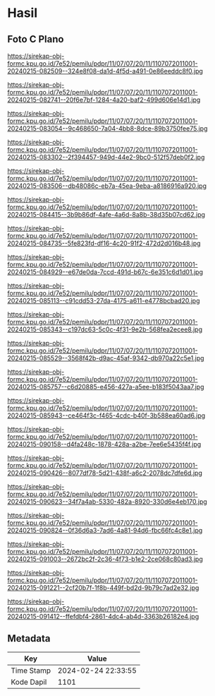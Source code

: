 # Hasil

## Foto C Plano

https://sirekap-obj-formc.kpu.go.id/7e52/pemilu/pdpr/11/07/07/20/11/1107072011001-20240215-082509--324e8f08-da1d-4f5d-a491-0e86eeddc8f0.jpg

https://sirekap-obj-formc.kpu.go.id/7e52/pemilu/pdpr/11/07/07/20/11/1107072011001-20240215-082741--20f6e7bf-1284-4a20-baf2-499d606e14d1.jpg

https://sirekap-obj-formc.kpu.go.id/7e52/pemilu/pdpr/11/07/07/20/11/1107072011001-20240215-083054--9c468650-7a04-4bb8-8dce-89b3750fee75.jpg

https://sirekap-obj-formc.kpu.go.id/7e52/pemilu/pdpr/11/07/07/20/11/1107072011001-20240215-083302--2f394457-949d-44e2-9bc0-512f57deb0f2.jpg

https://sirekap-obj-formc.kpu.go.id/7e52/pemilu/pdpr/11/07/07/20/11/1107072011001-20240215-083506--db48086c-eb7a-45ea-9eba-a8186916a920.jpg

https://sirekap-obj-formc.kpu.go.id/7e52/pemilu/pdpr/11/07/07/20/11/1107072011001-20240215-084415--3b9b86df-4afe-4a6d-8a8b-38d35b07cd62.jpg

https://sirekap-obj-formc.kpu.go.id/7e52/pemilu/pdpr/11/07/07/20/11/1107072011001-20240215-084735--5fe823fd-df16-4c20-91f2-472d2d016b48.jpg

https://sirekap-obj-formc.kpu.go.id/7e52/pemilu/pdpr/11/07/07/20/11/1107072011001-20240215-084929--e67de0da-7ccd-491d-b67c-6e351c6d1d01.jpg

https://sirekap-obj-formc.kpu.go.id/7e52/pemilu/pdpr/11/07/07/20/11/1107072011001-20240215-085113--c91cdd53-27da-4175-a611-e4778bcbad20.jpg

https://sirekap-obj-formc.kpu.go.id/7e52/pemilu/pdpr/11/07/07/20/11/1107072011001-20240215-085343--c197dc63-5c0c-4f31-9e2b-568fea2ecee8.jpg

https://sirekap-obj-formc.kpu.go.id/7e52/pemilu/pdpr/11/07/07/20/11/1107072011001-20240215-085529--3568f42b-d9ac-45af-9342-db970a22c5e1.jpg

https://sirekap-obj-formc.kpu.go.id/7e52/pemilu/pdpr/11/07/07/20/11/1107072011001-20240215-085757--c6d20885-e456-427a-a5ee-b183f5043aa7.jpg

https://sirekap-obj-formc.kpu.go.id/7e52/pemilu/pdpr/11/07/07/20/11/1107072011001-20240215-085943--ce464f3c-f465-4cdc-b40f-3b588ea60ad6.jpg

https://sirekap-obj-formc.kpu.go.id/7e52/pemilu/pdpr/11/07/07/20/11/1107072011001-20240215-090158--d4fa248c-1878-428a-a2be-7ee6e5435f4f.jpg

https://sirekap-obj-formc.kpu.go.id/7e52/pemilu/pdpr/11/07/07/20/11/1107072011001-20240215-090426--8077df78-5d21-438f-a6c2-2078dc7dfe6d.jpg

https://sirekap-obj-formc.kpu.go.id/7e52/pemilu/pdpr/11/07/07/20/11/1107072011001-20240215-090623--34f7a4ab-5330-482a-8920-330d6e4eb170.jpg

https://sirekap-obj-formc.kpu.go.id/7e52/pemilu/pdpr/11/07/07/20/11/1107072011001-20240215-090824--0f36d6a3-7ad6-4a81-94d6-fbc66fc4c8e1.jpg

https://sirekap-obj-formc.kpu.go.id/7e52/pemilu/pdpr/11/07/07/20/11/1107072011001-20240215-091003--2672bc2f-2c36-4f73-b1e2-2ce068c80ad3.jpg

https://sirekap-obj-formc.kpu.go.id/7e52/pemilu/pdpr/11/07/07/20/11/1107072011001-20240215-091221--2cf20b7f-1f8b-449f-bd2d-9b79c7ad2e32.jpg

https://sirekap-obj-formc.kpu.go.id/7e52/pemilu/pdpr/11/07/07/20/11/1107072011001-20240215-091412--ffefdbf4-2861-4dc4-ab4d-3363b26182e4.jpg


## Metadata

| Key        | Value               |
| ---------- | ------------------- |
| Time Stamp | 2024-02-24 22:33:55 |
| Kode Dapil | 1101                |



